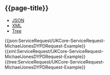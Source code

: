 ## {{page-title}}

<div class="nhsd-!t-margin-bottom-6">
  <ul class="nav nav-tabs" role="tablist">
        <li role="presentation" class="active">
            <a href="#JSON" role="tab" data-toggle="tab">JSON</a>
        </li>
         <li role="presentation">
            <a href="#XML" role="tab" data-toggle="tab">XML</a>
        </li>
        <li role="presentation">
            <a href="#Tree" role="tab" data-toggle="tab">Tree</a>
        </li>
  </ul>
    
  <div class="tab-content snippet">
    <div id="JSON" role="tabpanel" class="tab-pane active">
{{json:ServiceRequest/UKCore-ServiceRequest-MichaelJonesDYPDRequest-Example}}
    </div>
    <div id="XML" role="tabpanel" class="tab-pane">
{{xml:ServiceRequest/UKCore-ServiceRequest-MichaelJonesDYPDRequest-Example}}
    </div>
    <div id="Tree" role="tabpanel" class="tab-pane">
{{tree:ServiceRequest/UKCore-ServiceRequest-MichaelJonesDYPDRequest-Example}}
    </div>
  </div>
</div>